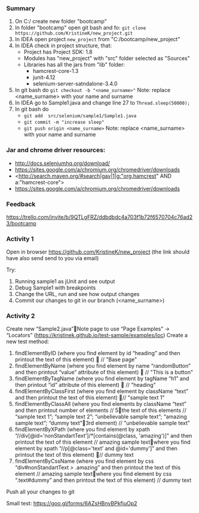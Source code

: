 ### Summary
1. On C:/ create new folder "bootcamp"
2. In folder "bootcamp" open git bash and fo: `git clone https://github.com/KristineK/new_project.git`
3. In IDEA open project `new_project` from "C:/bootcamp/new_project"
4. In IDEA check in project structure, that:
   * Project has Project SDK: 1.8
   * Modules has "new_project" with "src" folder selected as "Sources"
   * Libraries has all the jars from "lib" folder:
     * hamcrest-core-1.3
     * junit-4.12
     * selenium-server-satndalone-3.4.0
5. In git bash do `git checkout -b "<name_surname>"` 
Note: replace <name_surname> with your name and surname
6. In IDEA go to Sample1.java and change line 27 to `Thread.sleep(50000);`
5. In git bash do 
   * `git add  src/selenium/sample1/Sample1.java`
   * `git commit -m "increase sleep"`
   *  `git push origin <name_surname>` 
   Note: replace <name_surname> with your name and surname

### Jar and chrome driver resources:
* http://docs.seleniumhq.org/download/
* https://sites.google.com/a/chromium.org/chromedriver/downloads
* <http://search.maven.org/#search|gav|1|g:"org.hamcrest" AND a:"hamcrest-core">
* https://sites.google.com/a/chromium.org/chromedriver/downloads

### Feedback
https://trello.com/invite/b/9QTLgFRZ/ddbdbdc4a703f1b72f6570704c76ad23/bootcamp

### Activity 1
Open in browser https://github.com/KristineK/new_project
(the link should have also send send to you via email)

Try:
1) Running sample1 as jUnit and see output
2) Debug Sample1 with breakpoints
3) Change the URL, run and see how output changes
4) Commit our changes to git in our branch (<name_surname>)

### Activity 2
Create new “Sample2.java”Note page to use “Page Examples” -> “Locators” (https://kristinek.github.io/test-sample/examples/loc)
Create a  new test method:
1) findElementByID (where you find element by id “heading” and then printout the text of this element)  // "Base page"
2) findElementByName (where you find element by name “randomButton” and then printout “value” attribute of this element)  // "This is a button"
3) findElementByTagName (where you find element by tagName “h1” and then printout “id” attribute of this element)  // "heading"
4) findElementByClassFirst (where you find element by className “text” and then printout the text of this element) // "sample text 1"
5) findElementByClassAll (where you find elements by className “text” and then printout number of elements // 5the text of this elements  // “sample text 1”; “sample text 2”; “unbelievable sample text”; “amazing sample text”; “dummy text”3rd element) // "unbelievable sample text"
6) findElementByXPath (where you find element by xpath “//div[@id='nonStandartText']/*[contains(@class, 'amazing')]” and then printout the text of this element // amazing sample textwhere you find element by xpath “//p[@class='text' and @id='dummy']” and then printout the text of this element) // dummy text
7) findElementByCssName  (where you find element by css “div#nonStandartText > .amazing” and then printout the text of this element // amazing sample textwhere you find element by css “.text#dummy” and then printout the text of this element) // dummy text

Push all your changes to git

Small test: https://goo.gl/forms/6AZsHBnvBPkfjuOp2